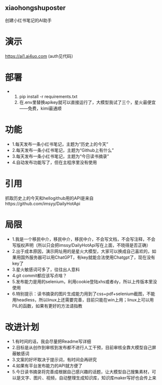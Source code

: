## xiaohongshuposter
创建小红书笔记的AI助手

# 演示
https://ai1.ai4uo.com (auth见代码）

# 部署
- 1. pip install -r requirements.txt
  2. 在.env里替换apikey就可以直接运行了，大模型我试了三个，星火最便宜——免费，kimi最通顺

# 功能
- 1.每天发布一条小红书笔记，主题为“历史上的今天”
- 2.每天发布一条小红书笔记，主题为“Github上有什么”
- 3.每天发布一条小红书笔记，主题为“今日读书摘录”
- 4.自动发布功能写了，但在主程序里没有使用

# 引用
抓取历史上的今天和hellogithub用的API是来自https://github.com/imsyy/DailyHotApi

# 局限
- 1.我是一个移民中介，移民中介，移民中介，不会写文档，不会写注释，不会写版权声明（所以只会把imssy/DailyHotApi写在上面，不晓得是否正确） 
- 2.出于成本原因，演示网址用的是星火大模型，大家可以换成自己喜欢的，如果用国外服务器可以用ChatGPT，有key就能合法使用Chatgpt了，现在没有key了 
- 3.星火敏感词可多了，往往出人意料
- 4.git commit都应该写点啥？
- 5.发布能力是用的selenium，利用cookie登陆xhs或者dy，所以上传版本里没使用
- 6.特别提示：读书摘录的图片生成能力用到了css+pdf+selenium截图，不能用headless，所以linux上还需要完善，目前只能在win上用；linux上可以用PIL的函数，如果有更好的方法请指教

# 改进计划
- 1.有时间的话，我会尽量把Readme写详细 
- 2.目标是从创作到审核到发布都不进行人工干预，目前审核全靠大模型自己屏蔽敏感词 
- 3.文案的好坏取决于提示词，有时间会再研究
- 4.如果有平台发布能力的API就方便了
- 5.今日读书摘录将完善成根据自己感兴趣的话题，让大模型自己搜集素材，可以是文字、图片、视频，自动整理生成知识库，知识库maker写好也会传上来
